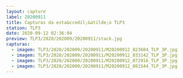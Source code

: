 ```yaml
---
layout: capture
label: 20200911
title: Capturas da esta&ccedil;&atilde;o TLP3
station: TLP3
date: 2020-09-12 02:36:04
preview: TLP3/2020/202009/20200911/stack.jpg
capturas:
  - imagem: TLP3/2020/202009/20200911/M20200912_023604_TLP_3P.jpg
  - imagem: TLP3/2020/202009/20200911/M20200912_033142_TLP_3P.jpg
  - imagem: TLP3/2020/202009/20200911/M20200912_072916_TLP_3P.jpg
  - imagem: TLP3/2020/202009/20200911/M20200912_081544_TLP_3P.jpg
---
```


